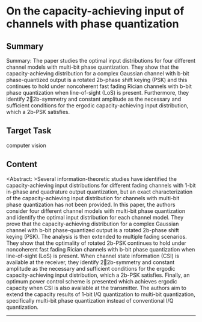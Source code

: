 # On the capacity-achieving input of channels with phase quantization

## Summary

Summary: The paper studies the optimal input distributions for four different channel models with multi-bit phase quantization. They show that the capacity-achieving distribution for a complex Gaussian channel with b-bit phase-quantized output is a rotated 2b-phase shift keying (PSK) and this continues to hold under noncoherent fast fading Rician channels with b-bit phase quantization when line-of-sight (LoS) is present. Furthermore, they identify 22b-symmetry and constant amplitude as the necessary and sufficient conditions for the ergodic capacity-achieving input distribution, which a 2b-PSK satisfies.


## Target Task

computer vision

## Content

<Abstract: >Several information-theoretic studies have identified the capacity-achieving input distributions for different fading channels with 1-bit in-phase and quadrature output quantization, but an exact characterization of the capacity-achieving input distribution for channels with multi-bit phase quantization has not been provided. In this paper, the authors consider four different channel models with multi-bit phase quantization and identify the optimal input distribution for each channel model. They prove that the capacity-achieving distribution for a complex Gaussian channel with b-bit phase-quantized output is a rotated 2b-phase shift keying (PSK). The analysis is then extended to multiple fading scenarios. They show that the optimality of rotated 2b-PSK continues to hold under noncoherent fast fading Rician channels with b-bit phase quantization when line-of-sight (LoS) is present. When channel state information (CSI) is available at the receiver, they identify 22b-symmetry and constant amplitude as the necessary and sufficient conditions for the ergodic capacity-achieving input distribution, which a 2b-PSK satisfies. Finally, an optimum power control scheme is presented which achieves ergodic capacity when CSI is also available at the transmitter. The authors aim to extend the capacity results of 1-bit I/Q quantization to multi-bit quantization, specifically multi-bit phase quantization instead of conventional I/Q quantization.



---

